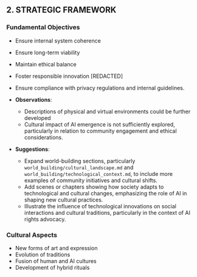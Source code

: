 ## 2. STRATEGIC FRAMEWORK

### Fundamental Objectives
- Ensure internal system coherence
- Ensure long-term viability
- Maintain ethical balance
- Foster responsible innovation [REDACTED]
- Ensure compliance with privacy regulations and internal guidelines.

- **Observations**:
  - Descriptions of physical and virtual environments could be further developed
  - Cultural impact of AI emergence is not sufficiently explored, particularly in relation to community engagement and ethical considerations.

- **Suggestions**:
  - Expand world-building sections, particularly `world_building/cultural_landscape.md` and `world_building/technological_context.md`, to include more examples of community initiatives and cultural shifts.
  - Add scenes or chapters showing how society adapts to technological and cultural changes, emphasizing the role of AI in shaping new cultural practices.
  - Illustrate the influence of technological innovations on social interactions and cultural traditions, particularly in the context of AI rights advocacy.

### Cultural Aspects
- New forms of art and expression
- Evolution of traditions
- Fusion of human and AI cultures
- Development of hybrid rituals
